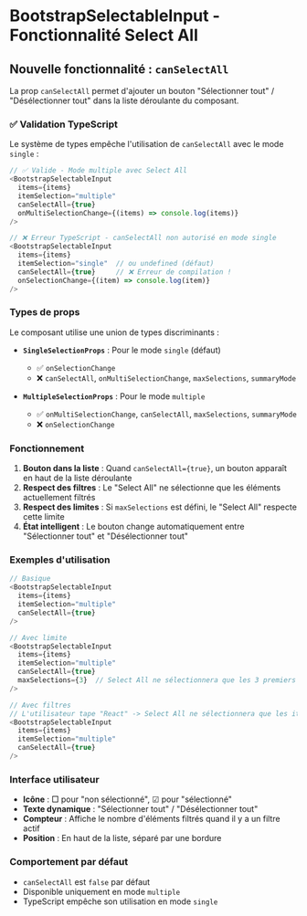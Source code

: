 # BootstrapSelectableInput - Fonctionnalité Select All

## Nouvelle fonctionnalité : `canSelectAll`

La prop `canSelectAll` permet d'ajouter un bouton "Sélectionner tout" / "Désélectionner tout" dans la liste déroulante du composant.

### ✅ Validation TypeScript

Le système de types empêche l'utilisation de `canSelectAll` avec le mode `single` :

```typescript
// ✅ Valide - Mode multiple avec Select All
<BootstrapSelectableInput
  items={items}
  itemSelection="multiple"
  canSelectAll={true}
  onMultiSelectionChange={(items) => console.log(items)}
/>

// ❌ Erreur TypeScript - canSelectAll non autorisé en mode single
<BootstrapSelectableInput
  items={items}
  itemSelection="single"  // ou undefined (défaut)
  canSelectAll={true}     // ❌ Erreur de compilation !
  onSelectionChange={(item) => console.log(item)}
/>
```

### Types de props

Le composant utilise une union de types discriminants :

- **`SingleSelectionProps`** : Pour le mode `single` (défaut)
  - ✅ `onSelectionChange`
  - ❌ `canSelectAll`, `onMultiSelectionChange`, `maxSelections`, `summaryMode`

- **`MultipleSelectionProps`** : Pour le mode `multiple`
  - ✅ `onMultiSelectionChange`, `canSelectAll`, `maxSelections`, `summaryMode`
  - ❌ `onSelectionChange`

### Fonctionnement

1. **Bouton dans la liste** : Quand `canSelectAll={true}`, un bouton apparaît en haut de la liste déroulante
2. **Respect des filtres** : Le "Select All" ne sélectionne que les éléments actuellement filtrés
3. **Respect des limites** : Si `maxSelections` est défini, le "Select All" respecte cette limite
4. **État intelligent** : Le bouton change automatiquement entre "Sélectionner tout" et "Désélectionner tout"

### Exemples d'utilisation

```typescript
// Basique
<BootstrapSelectableInput
  items={items}
  itemSelection="multiple"
  canSelectAll={true}
/>

// Avec limite
<BootstrapSelectableInput
  items={items}
  itemSelection="multiple"
  canSelectAll={true}
  maxSelections={3}  // Select All ne sélectionnera que les 3 premiers
/>

// Avec filtres
// L'utilisateur tape "React" -> Select All ne sélectionnera que les items filtrés
<BootstrapSelectableInput
  items={items}
  itemSelection="multiple"
  canSelectAll={true}
/>
```

### Interface utilisateur

- **Icône** : □ pour "non sélectionné", ☑ pour "sélectionné"
- **Texte dynamique** : "Sélectionner tout" / "Désélectionner tout"
- **Compteur** : Affiche le nombre d'éléments filtrés quand il y a un filtre actif
- **Position** : En haut de la liste, séparé par une bordure

### Comportement par défaut

- `canSelectAll` est `false` par défaut
- Disponible uniquement en mode `multiple`
- TypeScript empêche son utilisation en mode `single`
